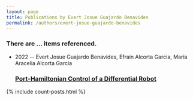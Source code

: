 ```yaml
---
layout: page
title: Publications by Evert Josue Guajardo Benavides
permalink: /authors/evert-josue-guajardo-benavides
---
```


<h3 id="number-posts">There are ... items referenced.</h3>
<ul class="post-list">
<li><span class='post-meta'>2022 -- Evert Josue Guajardo Benavides, Efrain Alcorta Garcia, Maria Aracelia Alcorta Garcia</span><h3><a class='post-link' href="{{ site.baseurl }}/port-hamiltonian-control-of-a-differential-robot">Port-Hamiltonian Control of a Differential Robot</a></h3></li>

</ul>
{% include count-posts.html %}

